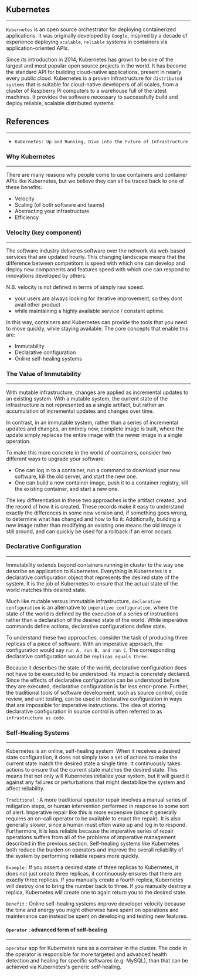 ## Kubernetes
---
`Kubernetes` is an open source orchestrator for deploying containerized applications. It was originally developed by `Google`, inspired by a decade of experience deploying `scalable`, `reliable` systems in containers via application-oriented APIs.

Since its introduction in 2014, Kubernetes has grown to be one of the largest and most popular open source projects in the world. It has become the standard API for building cloud-native applications, present in nearly every public cloud. Kubernetes is a proven infrastructure for `distributed systems` that is suitable for cloud-native developers of all scales, from a cluster of Raspberry Pi computers to a warehouse full of the latest machines. It provides the software necessary to successfully build and deploy reliable, scalable distributed systems.

## References
---
- `Kubernetes: Up and Running, Dive into the Future of Infrastructure`

### Why Kubernetes
---
There are many reasons why people come to use containers and container APIs like
Kubernetes, but we believe they can all be traced back to one of these benefits:
- Velocity
- Scaling (of both software and teams)
- Abstracting your infrastructure
- Efficiency

### Velocity (key component)
---
The software industry deliveres software over the network via web-based services that are updated hourly. This changing landscape means that the difference between competitors is
speed with which one can develop and deploy new components and features
speed with which one can respond to innovations developed by others.

N.B. velocity is not defined in terms of simply raw speed.
- your users are always looking for iterative improvement, so they dont avail other product
- while maintaining a highly available service / constant uptime.

In this way, containers and Kubernetes can provide the tools that you need to move
quickly, while staying available. The core concepts that enable this are:
- Immutability
- Declarative configuration
- Online self-healing systems

### The Value of Immutability
---
With mutable infrastructure, changes are applied as incremental updates to an existing system. With a mutable system, the current state of the infrastructure is not represented as a single artifact, but rather an accumulation of incremental updates and changes over time.

In contrast, in an immutable system, rather than a series of incremental updates and changes, an entirely new, complete image is built, where the update simply replaces the entire image with the newer image in a single operation.

To make this more concrete in the world of containers, consider two different ways to
upgrade your software:
- One can log in to a container, run a command to download your new software, kill the old server, and start the new one.
- One can build a new container image, push it to a container registry, kill the existing container, and start a new one.

The key differentiation in these two approaches is the artifact created, and the record of how it is created. These records make it easy to understand exactly the differences in some new version and, if something goes wrong, to determine what has changed and how to fix it. Additionally, building a new image rather than modifying an existing one means the old image is still around, and can quickly be used for a rollback if an error occurs.

### Declarative Configuration
---
Immutability extends beyond containers running in cluster to the way one
describe an application to Kubernetes. Everything in Kubernetes is a declarative
configuration object that represents the desired state of the system. It is the job of
Kubernetes to ensure that the actual state of the world matches this desired state.

Much like mutable versus immutable infrastructure, `declarative configuration` is an
alternative to `imperative configuration`, where the state of the world is defined by the execution of a series of instructions rather than a declaration of the desired state of the world. While imperative commands define actions, declarative configurations define state.

To understand these two approaches, consider the task of producing three replicas of
a piece of software. With an imperative approach, the configuration would say `run
A, run B, and run C`. The corresponding declarative configuration would be `replicas
equals three`.

Because it describes the state of the world, declarative configuration does not have to be executed to be understood. Its impact is concretely declared. Since the effects of declarative configuration can be understood before they are executed, declarative configuration is far less error-prone. Further, the traditional tools of software development, such as source control, code review, and unit testing, can be used in declarative configuration in ways that are impossible for imperative instructions. The idea of storing declarative configuration in source control is often referred to as `infrastructure as code`.

### Self-Healing Systems
---
Kubernetes is an online, self-healing system. When it receives a desired state configuration, it does not simply take a set of actions to make the current state match the desired state a single time. It continuously takes actions to ensure that the current state matches the desired state. This means that not only will Kubernetes initialize your system, but it will guard it against any failures or perturbations that might destabilize the system and affect reliability.

`Traditional` : A more traditional operator repair involves a manual series of mitigation steps, or human intervention performed in response to some sort of alert. Imperative repair like this is more expensive (since it generally requires an on-call operator to be available to enact the repair). It is also generally slower, since a human must often wake up and log in to respond. Furthermore, it is less reliable because the imperative series of repair operations suffers from all of the problems of imperative management described in the previous section. Self-healing systems like Kubernetes both reduce the burden on operators and improve the overall reliability of the system by performing reliable repairs more quickly.

`Example` : If you assert a desired state of three replicas to Kubernetes, it does not just create three replicas, it continuously ensures that there are exactly three replicas. If you manually create a fourth replica, Kubernetes will destroy one to bring the number back to three. If you manually destroy a replica, Kubernetes will create one to again return you to the desired state.

`Benefit` : Online self-healing systems improve developer velocity because the time and energy you might otherwise have spent on operations and maintenance can instead be spent on developing and testing new features.

#### `Operator` : advanced form of self-healing
---
`operator` app for Kubernetes runs as a container in the cluster. The code in the operator is responsible for more targeted and advanced health detection and healing for specific softwares (e.g. MySQL), than that can be achieved via Kubernetes's generic self-healing.
